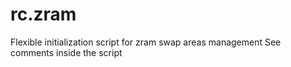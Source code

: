rc.zram
=======

Flexible initialization script for zram swap areas management
See comments inside the script
